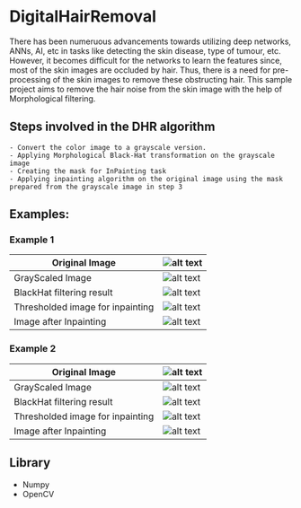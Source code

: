 # DigitalHairRemoval 

There has been numeruous advancements towards utilizing deep networks, ANNs, AI, etc in tasks like detecting the skin disease, type of tumour, etc. However, it becomes difficult for the networks to learn the features since, most of the skin images are occluded by hair. Thus, there is a need for pre-processing of the skin images to remove these obstructing hair. This sample project aims to remove the hair noise from the skin image with the help of Morphological filtering.

## Steps involved in the DHR algorithm

    - Convert the color image to a grayscale version. 
    - Applying Morphological Black-Hat transformation on the grayscale image
    - Creating the mask for InPainting task
    - Applying inpainting algorithm on the original image using the mask prepared from the grayscale image in step 3
    
## Examples:

### Example 1

| Original Image | ![alt text](https://raw.githubusercontent.com/sunnyshah2894/DigitalHairRemoval/master/inputImages/sample1.jpg) |
| ---      | ---       |
| GrayScaled Image | ![alt text](https://raw.githubusercontent.com/sunnyshah2894/DigitalHairRemoval/master/outputImages/grayScale_sample1.jpg) |
| BlackHat filtering result     | ![alt text](https://raw.githubusercontent.com/sunnyshah2894/DigitalHairRemoval/master/outputImages/blackhat_sample1.jpg) |
| Thresholded image for inpainting | ![alt text](https://raw.githubusercontent.com/sunnyshah2894/DigitalHairRemoval/master/outputImages/thresholded_sample1.jpg) |
| Image after Inpainting| ![alt text](https://raw.githubusercontent.com/sunnyshah2894/DigitalHairRemoval/master/outputImages/InPainted_sample1.jpg) |


### Example 2

| Original Image | ![alt text](https://raw.githubusercontent.com/sunnyshah2894/DigitalHairRemoval/master/inputImages/sample2.jpg) |
| ---      | ---       |
| GrayScaled Image | ![alt text](https://raw.githubusercontent.com/sunnyshah2894/DigitalHairRemoval/master/outputImages/grayScale_sample2.jpg) |
| BlackHat filtering result     | ![alt text](https://raw.githubusercontent.com/sunnyshah2894/DigitalHairRemoval/master/outputImages/blackhat_sample2.jpg) |
| Thresholded image for inpainting | ![alt text](https://raw.githubusercontent.com/sunnyshah2894/DigitalHairRemoval/master/outputImages/thresholded_sampl2.jpg) |
| Image after Inpainting| ![alt text](https://raw.githubusercontent.com/sunnyshah2894/DigitalHairRemoval/master/outputImages/InPainted_sample2.jpg) |

## Library

- Numpy
- OpenCV
